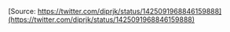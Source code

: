[Source: https://twitter.com/diprjk/status/1425091968846159888](https://twitter.com/diprjk/status/1425091968846159888)